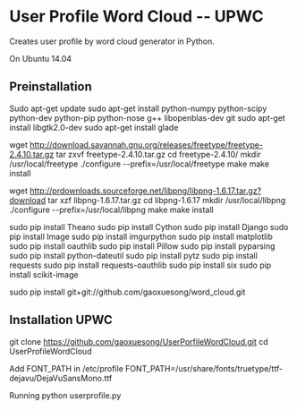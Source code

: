 User Profile Word Cloud -- UPWC
==========
Creates user profile by word cloud generator in Python.

On Ubuntu 14.04
## Preinstallation
Sudo apt-get update
sudo apt-get install python-numpy python-scipy python-dev python-pip python-nose g++ libopenblas-dev git
sudo apt-get install libgtk2.0-dev
sudo apt-get install glade

wget http://download.savannah.gnu.org/releases/freetype/freetype-2.4.10.tar.gz
tar zxvf freetype-2.4.10.tar.gz
cd freetype-2.4.10/
mkdir /usr/local/freetype
 ./configure --prefix=/usr/local/freetype
make 
make install

wget http://prdownloads.sourceforge.net/libpng/libpng-1.6.17.tar.gz?download
tar xzf libpng-1.6.17.tar.gz
cd libpng-1.6.17
mkdir /usr/local/libpng
./configure --prefix=/usr/local/libpng
make 
make install

sudo pip install Theano
sudo pip install Cython
sudo pip install Django
sudo pip install Image
sudo pip install imgurpython
sudo pip install matplotlib
sudo pip install oauthlib
sudo pip install Pillow
sudo pip install pyparsing
sudo pip install python-dateutil
sudo pip install pytz
sudo pip install requests
sudo pip install requests-oauthlib
sudo pip install six
sudo pip install scikit-image

sudo pip install git+git://github.com/gaoxuesong/word_cloud.git

## Installation UPWC
git clone https://github.com/gaoxuesong/UserPorfileWordCloud.git 
cd UserProfileWordCloud


Add FONT_PATH in /etc/profile
FONT_PATH=/usr/share/fonts/truetype/ttf-dejavu/DejaVuSansMono.ttf

Running
python userprofile.py
